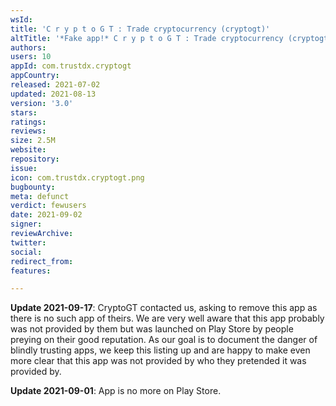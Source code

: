 ```yaml
---
wsId: 
title: 'C r y p t o G T : Trade cryptocurrency (cryptogt)'
altTitle: '*Fake app!* C r y p t o G T : Trade cryptocurrency (cryptogt)'
authors: 
users: 10
appId: com.trustdx.cryptogt
appCountry: 
released: 2021-07-02
updated: 2021-08-13
version: '3.0'
stars: 
ratings: 
reviews: 
size: 2.5M
website: 
repository: 
issue: 
icon: com.trustdx.cryptogt.png
bugbounty: 
meta: defunct
verdict: fewusers
date: 2021-09-02
signer: 
reviewArchive: 
twitter: 
social: 
redirect_from: 
features: 

---
```


**Update 2021-09-17**: CryptoGT contacted us, asking to remove this app as there
is no such app of theirs. We are very well aware that this app probably was not
provided by them but was launched on Play Store by people preying on their good
reputation. As our goal is to document the danger of blindly trusting apps, we
keep this listing up and are happy to make even more clear that this app was not
provided by who they pretended it was provided by.

**Update 2021-09-01**: App is no more on Play Store.
